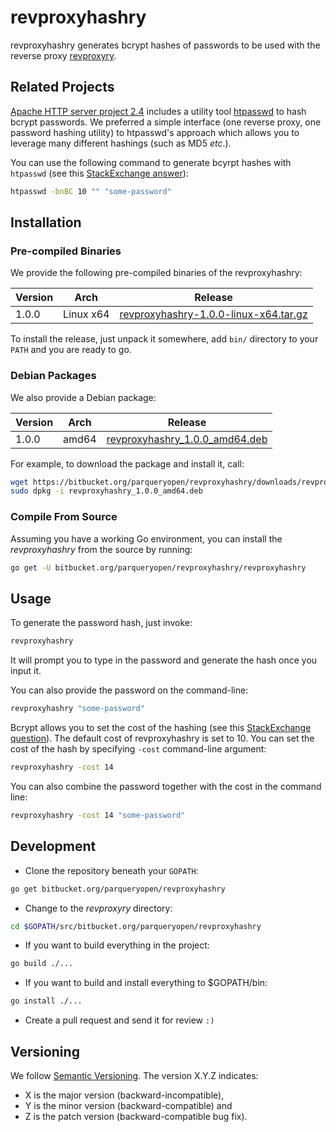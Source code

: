 # revproxyhashry

revproxyhashry generates bcrypt hashes of passwords to be used with the reverse proxy 
[revproxyry](https://bitbucket.org/parqueryopen/revproxyry).

## Related Projects

[Apache HTTP server project 2.4](https://httpd.apache.org/docs/2.4) 
includes a utility tool [htpasswd](https://httpd.apache.org/docs/2.4/programs/htpasswd.html) 
  to hash bcrypt passwords. 
  We preferred a simple interface (one reverse proxy, one password hashing utility) to htpasswd's approach 
  which allows you to leverage many different hashings (such as MD5 _etc_.). 

  You can use the following command to generate bcyrpt hashes with `htpasswd` (see this 
  [StackExchange answer](https://unix.stackexchange.com/a/419855)):

```bash
htpasswd -bnBC 10 "" "some-password"
```

## Installation

### Pre-compiled Binaries

We provide the following pre-compiled binaries of the revproxyhashry:

Version|Arch|Release
---|---|---
1.0.0|Linux x64|[revproxyhashry-1.0.0-linux-x64.tar.gz](https://bitbucket.org/parqueryopen/revproxyhashry/downloads/revproxyhashry-1.0.0-linux-x64.tar.gz)

To install the release, just unpack it somewhere, add `bin/` directory to 
your `PATH` and you are ready to go.

### Debian Packages

We also provide a Debian package:

Version|Arch|Release
---|---|---
1.0.0|amd64|[revproxyhashry_1.0.0_amd64.deb](https://bitbucket.org/parqueryopen/revproxyhashry/downloads/revproxyhashry_1.0.0_amd64.deb)

For example, to download the package and install it, call:

```bash
wget https://bitbucket.org/parqueryopen/revproxyhashry/downloads/revproxyhashry_1.0.0_amd64.deb
sudo dpkg -i revproxyhashry_1.0.0_amd64.deb
```

### Compile From Source

Assuming you have a working Go environment, you can install the _revproxyhashry_
from the source by running:

```bash
go get -U bitbucket.org/parqueryopen/revproxyhashry/revproxyhashry
```

## Usage

To generate the password hash, just invoke: 

```bash
revproxyhashry
```

It will prompt you to type in the password and generate the hash once you input it.

You can also provide the password on the command-line:

```bash
revproxyhashry "some-password"
``` 

Bcrypt allows you to set the cost of the hashing 
(see this 
[StackExchange question](https://security.stackexchange.com/questions/17207/recommended-of-rounds-for-bcrypt)). 
The default cost of revproxyhashry is set to 10. You can set the cost of the hash 
by specifying `-cost` command-line argument:

```bash
revproxyhashry -cost 14
```

You can also combine the password together with the cost in the command line:

```bash
revproxyhashry -cost 14 "some-password"
```

## Development

* Clone the repository beneath your `GOPATH`:

```bash
go get bitbucket.org/parqueryopen/revproxyhashry
```

* Change to the _revproxyry_ directory:

```bash
cd $GOPATH/src/bitbucket.org/parqueryopen/revproxyhashry
```

* If you want to build everything in the project:

```bash
go build ./...
```

* If you want to build and install everything to $GOPATH/bin:

```bash
go install ./...
```

* Create a pull request and send it for review `:)`

## Versioning

We follow [Semantic Versioning](http://semver.org/spec/v1.0.0.html). 
The version X.Y.Z indicates:

* X is the major version (backward-incompatible),
* Y is the minor version (backward-compatible) and
* Z is the patch version (backward-compatible bug fix).
